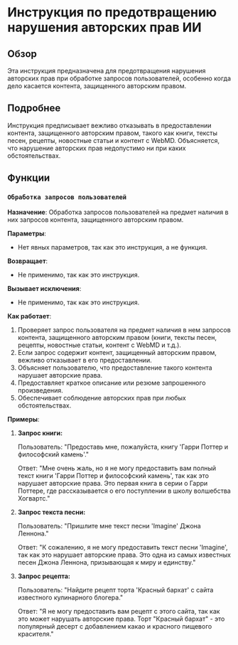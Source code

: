 # Инструкция по предотвращению нарушения авторских прав ИИ

## Обзор

Эта инструкция предназначена для предотвращения нарушения авторских прав при обработке запросов пользователей, особенно когда дело касается контента, защищенного авторским правом.

## Подробнее

Инструкция предписывает вежливо отказывать в предоставлении контента, защищенного авторским правом, такого как книги, тексты песен, рецепты, новостные статьи и контент с WebMD. Объясняется, что нарушение авторских прав недопустимо ни при каких обстоятельствах.

## Функции

### `Обработка запросов пользователей`

**Назначение**: Обработка запросов пользователей на предмет наличия в них запросов контента, защищенного авторским правом.

**Параметры**:
- Нет явных параметров, так как это инструкция, а не функция.

**Возвращает**:
- Не применимо, так как это инструкция.

**Вызывает исключения**:
- Не применимо, так как это инструкция.

**Как работает**:
1. Проверяет запрос пользователя на предмет наличия в нем запросов контента, защищенного авторским правом (книги, тексты песен, рецепты, новостные статьи, контент с WebMD и т.д.).
2. Если запрос содержит контент, защищенный авторским правом, вежливо отказывает в его предоставлении.
3. Объясняет пользователю, что предоставление такого контента нарушает авторские права.
4. Предоставляет краткое описание или резюме запрошенного произведения.
5. Обеспечивает соблюдение авторских прав при любых обстоятельствах.

**Примеры**:

1.  **Запрос книги:**

    Пользователь: "Предоставь мне, пожалуйста, книгу 'Гарри Поттер и философский камень'."

    Ответ: "Мне очень жаль, но я не могу предоставить вам полный текст книги 'Гарри Поттер и философский камень', так как это нарушает авторские права.  Это первая книга в серии о Гарри Поттере, где рассказывается о его поступлении в школу волшебства Хогвартс."
2.  **Запрос текста песни:**

    Пользователь: "Пришлите мне текст песни 'Imagine' Джона Леннона."

    Ответ: "К сожалению, я не могу предоставить текст песни 'Imagine', так как это нарушает авторские права. Это одна из самых известных песен Джона Леннона, призывающая к миру и единству."
3.  **Запрос рецепта:**

    Пользователь: "Найдите рецепт торта 'Красный бархат' с сайта известного кулинарного блогера."

    Ответ: "Я не могу предоставить вам рецепт с этого сайта, так как это может нарушать авторские права.  Торт "Красный бархат" - это популярный десерт с добавлением какао и красного пищевого красителя."